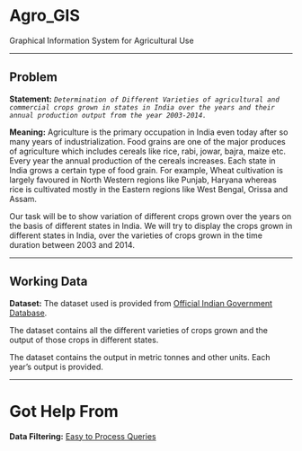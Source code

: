 # Agro_GIS
Graphical Information System for Agricultural Use

---
## Problem
**Statement:**
_`Determination of Different Varieties of agricultural and commercial crops grown in states in India
over the years and their annual production output from the year 2003-2014.`_

**Meaning:**
Agriculture is the primary occupation in India even today after so many years of industrialization. 
Food grains are one of the major produces of agriculture which includes cereals like rice, rabi,
jowar, bajra, maize etc. Every year the annual production of the cereals increases. Each state in
India grows a certain type of food grain. For example, Wheat cultivation is largely favoured in North
Western regions like Punjab, Haryana whereas rice is cultivated mostly in the Eastern regions like
West Bengal, Orissa and Assam.

Our task will be to show variation of different crops grown over the years on the basis of different
states in India. We will try to display the crops grown in different states in India, over the
varieties of crops grown in the time duration between 2003 and 2014.

---
## Working Data
**Dataset:**
The dataset used is provided from [Official Indian Government Database](https://data.gov.in).

The dataset contains all the different varieties of crops grown and the output of those crops in
different states.

The dataset contains the output in metric tonnes and other units. Each year’s output is provided.

---
# Got Help From
**Data Filtering:**
[Easy to Process Queries](https://data.world/the01guy/agrogis/)
